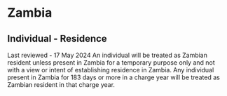 # Zambia
## Individual - Residence
Last reviewed - 17 May 2024
An individual will be treated as Zambian resident unless present in Zambia for a temporary purpose only and not with a view or intent of establishing residence in Zambia. Any individual present in Zambia for 183 days or more in a charge year will be treated as Zambian resident in that charge year.
